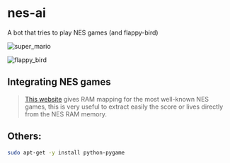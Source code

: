 # nes-ai
A bot that tries to play NES games (and flappy-bird)

![super_mario](https://user-images.githubusercontent.com/9310797/129532309-0b4dc35f-b59b-4bd8-bf4d-665135afa14c.gif)

![flappy_bird](https://user-images.githubusercontent.com/9310797/129528712-ae27c6f3-f513-47b2-8a97-34671adc8446.gif)

## Integrating NES games
> [This website](http://datacrystal.romhacking.net/wiki/Category:NES_games)
> gives RAM mapping for the most well-known NES games, this is very useful to extract
> easily the score or lives directly from the NES RAM memory.

## Others:
```bash
sudo apt-get -y install python-pygame
```
